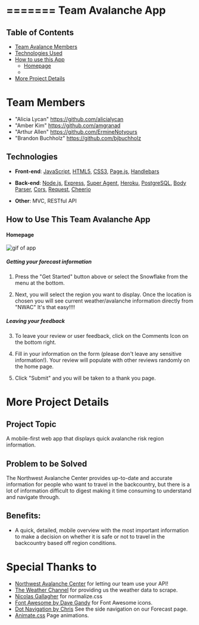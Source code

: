 
=======
**Team Avalanche App**
=======

## Table of Contents
* [Team Avalance Members](#)
* [Technologies Used](#technologies)
* [How to use this App](#how-to-use)
  * [Homepage](#homepage)
  * 
* [More Project Details](#details)

# <a name="team"></a>Team Members
* "Alicia Lycan" <https://github.com/alicialycan>
* "Amber Kim" <https://github.com/amgranad>
* "Arthur Allen" <https://github.com/ErmineNotyours>
* "Brandon Buchholz" <https://github.com/bjbuchholz>


## <a name="technologies"></a>Technologies
* **Front-end**: [JavaScript](https://developer.mozilla.org/en-US/docs/Web/JavaScript),  [HTML5](https://developer.mozilla.org/en-US/docs/Web/Guide/HTML/HTML5), [CSS3](https://developer.mozilla.org/en-US/docs/Web/CSS/CSS3), [Page.js](https://visionmedia.github.io/page.js/), [Handlebars](http://handlebarsjs.com/)

* **Back-end**: [Node.js](https://nodejs.org/en/),  [Express](https://www.npmjs.com/package/express), [Super Agent](https://www.npmjs.com/package/superagent), [Heroku](https://heroku.com/), [PostgreSQL](https://www.postgresql.org/), [Body Parser](https://www.npmjs.com/package/body-parser), [Cors](https://www.npmjs.com/package/cors), [Request](https://www.npmjs.com/package/request), [Cheerio](https://www.npmjs.com/package/cheerio)

* **Other**: MVC, RESTful API

## <a name="how-to-use"></a>How to Use This Team Avalanche App
#### <a name="homepage"></a>Homepage
![gif of app](https://media.giphy.com/media/xUNda2PKnJshuw0RzO/giphy.gif)
##### Getting your forecast information

1. Press the "Get Started" button above or select the Snowflake from the menu at the bottom.

2. Next, you will select the region you want to display. Once the location is chosen you will see current weather/avalanche information directly from "NWAC" It's that easy!!!!

##### Leaving your feedback

3. To leave your review or user feedback, click on the Comments Icon on the bottom right.

4. Fill in your information on the form (please don't leave any sensitive information!). Your review will populate with other reviews randomly on the home page.

5. Click "Submit" and you will be taken to a thank you page.

# <a name="details"></a> More Project Details

## Project Topic
A mobile-first web app that displays quick avalanche risk region information.

## Problem to be Solved
The Northwest Avalanche Center provides up-to-date and accurate information for people who want to travel in the backcountry, but there is a lot of information difficult to digest making it time consuming to understand and navigate through.

## Benefits:
* A quick, detailed, mobile overview with the most important information to make a decision on whether it is safe or not to travel in the backcountry based off region conditions.

# Special Thanks to
* [Northwest Avalanche Center](https://www.nwac.us/) for letting our team use your API!
* [The Weather Channel](https://www.weather.com) for providing us the weather data to scrape.
* [Nicolas Gallagher](https://github.com/necolas) for normalize.css
* [Font Awesome by Dave Gandy](http://fontawesome.io) for Font Awesome icons.
* [Dot Navigation by Chris](https://codepen.io/zuhloobie/pen/RaLJOK) See the side navigation on our Forecast page.
* [Animate.css](https://daneden.github.io/animate.css/) Page animations.